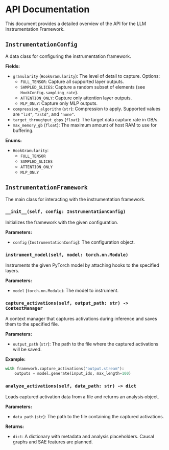 # API Documentation

This document provides a detailed overview of the API for the LLM Instrumentation Framework.

## `InstrumentationConfig`

A data class for configuring the instrumentation framework.

**Fields:**

- `granularity` (`HookGranularity`): The level of detail to capture. Options:
  - `FULL_TENSOR`: Capture all supported layer outputs.
  - `SAMPLED_SLICES`: Capture a random subset of elements (see `HookConfig.sampling_rate`).
  - `ATTENTION_ONLY`: Capture only attention layer outputs.
  - `MLP_ONLY`: Capture only MLP outputs.
- `compression_algorithm` (`str`): Compression to apply. Supported values are `"lz4"`, `"zstd"`, and `"none"`.
- `target_throughput_gbps` (`float`): The target data capture rate in GB/s.
- `max_memory_gb` (`float`): The maximum amount of host RAM to use for buffering.

**Enums:**

- `HookGranularity`:
  - `FULL_TENSOR`
  - `SAMPLED_SLICES`
  - `ATTENTION_ONLY`
  - `MLP_ONLY`

## `InstrumentationFramework`

The main class for interacting with the instrumentation framework.

### `__init__(self, config: InstrumentationConfig)`

Initializes the framework with the given configuration.

**Parameters:**

- `config` (`InstrumentationConfig`): The configuration object.

### `instrument_model(self, model: torch.nn.Module)`

Instruments the given PyTorch model by attaching hooks to the specified layers.

**Parameters:**

- `model` (`torch.nn.Module`): The model to instrument.

### `capture_activations(self, output_path: str) -> ContextManager`

A context manager that captures activations during inference and saves them to the specified file.

**Parameters:**

- `output_path` (`str`): The path to the file where the captured activations will be saved.

**Example:**

```python
with framework.capture_activations("output.stream"):
    outputs = model.generate(input_ids, max_length=100)
```

### `analyze_activations(self, data_path: str) -> dict`

Loads captured activation data from a file and returns an analysis object.

**Parameters:**

- `data_path` (`str`): The path to the file containing the captured activations.

**Returns:**

- `dict`: A dictionary with metadata and analysis placeholders. Causal graphs and SAE features are planned.
